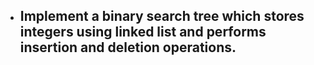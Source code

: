 - ## Implement a binary search tree which stores integers using linked list and performs insertion and deletion operations.
